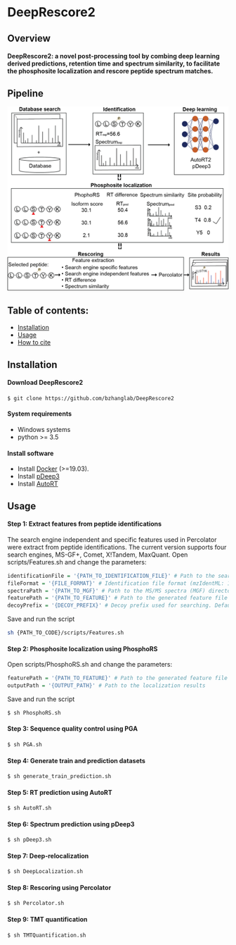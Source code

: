 # DeepRescore2

## Overview

#### DeepRescore2: a novel post-processing tool by combing deep learning derived predictions, retention time and spectrum similarity, to facilitate the phosphosite localization and rescore peptide spectrum matches. 


## Pipeline

![DeepRescore2 pipeline](Images/Figure1.png)

## Table of contents:

- [Installation](#installation)
- [Usage](#Usage)
- [How to cite](#how-to-cite)

## Installation

#### Download DeepRescore2

```shell
$ git clone https://github.com/bzhanglab/DeepRescore2
```

#### System requirements

* Windows systems
* python >= 3.5

#### Install software

* Install [Docker](https://docs.docker.com/install/) (>=19.03).
* Install [pDeep3](https://github.com/pFindStudio/pDeep3)
* Install [AutoRT](https://github.com/bzhanglab/AutoRT)

## Usage
#### Step 1: Extract features from peptide identifications

The search engine independent and specific features used in Percolator were extract from peptide identifications. The current version supports four search engines, MS-GF+, Comet, X!Tandem, MaxQuant.
Open scripts/Features.sh and change the parameters:

```R
identificationFile = '{PATH_TO_IDENTIFICATION_FILE}' # Path to the search engine identification file
fileFormat = '{FILE_FORMAT}' # Identification file format (mzIdentML: 1, pepXML: 2, proBAM: 3, txt: 4, maxQuant: 5, TIC: 6)
spectraPath = '{PATH_TO_MGF}' # Path to the MS/MS spectra (MGF) directory
featurePath = '{PATH_TO_FEATURE}' # Path to the generated feature file
decoyPrefix = '{DECOY_PREFIX}' # Decoy prefix used for searching. Default is XXX_
```
Save and run the script
```sh
sh {PATH_TO_CODE}/scripts/Features.sh
```

#### Step 2: Phosphosite localization using PhosphoRS
Open scripts/PhosphoRS.sh and change the parameters:

```R
featurePath = '{PATH_TO_FEATURE}' # Path to the generated feature file
outputPath = '{OUTPUT_PATH}' # Path to the localization results
```
Save and run the script
```sh
$ sh PhosphoRS.sh
```

#### Step 3: Sequence quality control using PGA

```sh
$ sh PGA.sh
```

#### Step 4: Generate train and prediction datasets

```sh
$ sh generate_train_prediction.sh
```

#### Step 5: RT prediction using AutoRT

```sh
$ sh AutoRT.sh
```

#### Step 6: Spectrum prediction using pDeep3

```sh
$ sh pDeep3.sh
```

#### Step 7: Deep-relocalization

```sh
$ sh DeepLocalization.sh
```

#### Step 8: Rescoring using Percolator

```sh
$ sh Percolator.sh
```

#### Step 9: TMT quantification

```sh
$ sh TMTQuantification.sh
```
